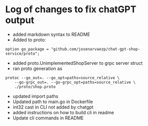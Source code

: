 # Log of changes to fix chatGPT output

- added markdown syntax to README
- Added to proto:
```
option go_package = "github.com/josenarvaezp/chat-gpt-shop-service/proto";
```
- added proto.UnimplementedShopServer to grpc server struct
- ran proto generation as 
```
protoc --go_out=. --go_opt=paths=source_relative \           
    --go-grpc_out=. --go-grpc_opt=paths=source_relative \
    ./proto/shop.proto
```
- updated import paths
- Updated path to main.go in Dockerfile
- int32 cast in CLI not added by chatgpt
- added instructions on how to build cli in readme
- Update cli commands in README